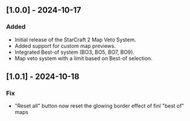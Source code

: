 ## [1.0.0] - 2024-10-17
### Added
- Initial release of the StarCraft 2 Map Veto System.
- Added support for custom map previews.
- Integrated Best-of system (BO3, BO5, BO7, BO9).
- Map veto system with a limit based on Best-of selection.

## [1.0.1] - 2024-10-18
### Fix
- "Reset all" button now reset the glowing border effect of finl "best of" maps